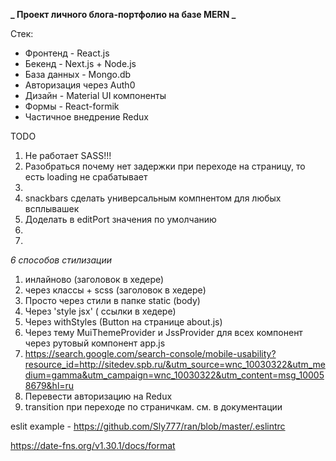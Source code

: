 **_ Проект личного блога-портфолио на базе MERN _**

Стек:

- Фронтенд - React.js
- Бекенд - Next.js + Node.js
- База данных - Mongo.db
- Авторизация через Auth0
- Дизайн - Material UI компоненты
- Формы - React-formik
- Чаcтичное внедрение Redux

TODO

1. Не работает SASS!!!
2. Разобраться почему нет задержки при переходе на страницу, то есть loading не срабатывает
3.
4. snackbars сделать универсальным компнентом для любых всплывашек
5. Доделать в editPort значения по умолчанию
6.
7.

_6 способов стилизации_

1. инлайново (заголовок в хедере)
2. через классы + scss (заголовок в хедере)
3. Просто через стили в папке static (body)
4. Через 'style jsx' ( ссылки в хедере)
5. Через withStyles (Button на странице about.js)
6. Через тему MuiThemeProvider и JssProvider для всех компонент через рутовый компонент app.js
7. https://search.google.com/search-console/mobile-usability?resource_id=http://sitedev.spb.ru/&utm_source=wnc_10030322&utm_medium=gamma&utm_campaign=wnc_10030322&utm_content=msg_100058679&hl=ru
8. Перевести авторизацию на Redux
9. transition при переходе по страничкам. см. в документации

eslit example - https://github.com/Sly777/ran/blob/master/.eslintrc

https://date-fns.org/v1.30.1/docs/format

